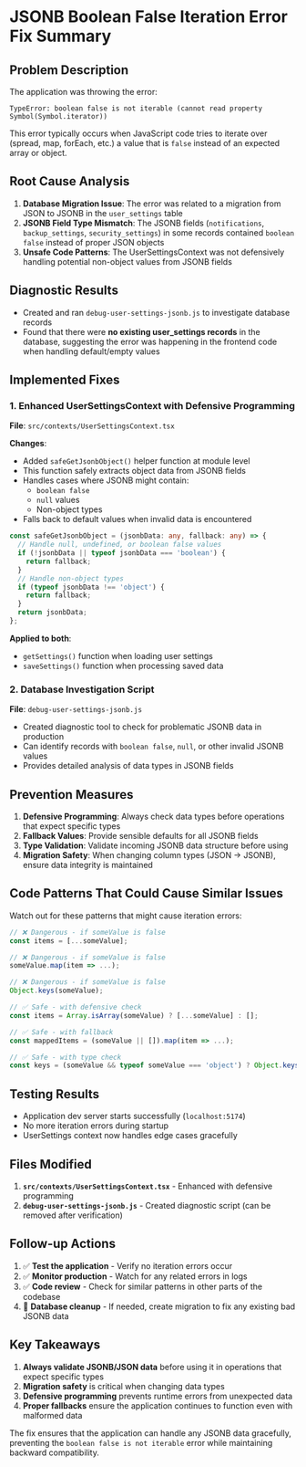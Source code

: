 # JSONB Boolean False Iteration Error Fix Summary

## Problem Description

The application was throwing the error:
```
TypeError: boolean false is not iterable (cannot read property Symbol(Symbol.iterator))
```

This error typically occurs when JavaScript code tries to iterate over (spread, map, forEach, etc.) a value that is `false` instead of an expected array or object.

## Root Cause Analysis

1. **Database Migration Issue**: The error was related to a migration from JSON to JSONB in the `user_settings` table
2. **JSONB Field Type Mismatch**: The JSONB fields (`notifications`, `backup_settings`, `security_settings`) in some records contained `boolean false` instead of proper JSON objects
3. **Unsafe Code Patterns**: The UserSettingsContext was not defensively handling potential non-object values from JSONB fields

## Diagnostic Results

- Created and ran `debug-user-settings-jsonb.js` to investigate database records
- Found that there were **no existing user_settings records** in the database, suggesting the error was happening in the frontend code when handling default/empty values

## Implemented Fixes

### 1. Enhanced UserSettingsContext with Defensive Programming

**File**: `src/contexts/UserSettingsContext.tsx`

**Changes**:
- Added `safeGetJsonbObject()` helper function at module level
- This function safely extracts object data from JSONB fields
- Handles cases where JSONB might contain:
  - `boolean false`
  - `null` values
  - Non-object types
- Falls back to default values when invalid data is encountered

```typescript
const safeGetJsonbObject = (jsonbData: any, fallback: any) => {
  // Handle null, undefined, or boolean false values
  if (!jsonbData || typeof jsonbData === 'boolean') {
    return fallback;
  }
  // Handle non-object types
  if (typeof jsonbData !== 'object') {
    return fallback;
  }
  return jsonbData;
};
```

**Applied to both**:
- `getSettings()` function when loading user settings
- `saveSettings()` function when processing saved data

### 2. Database Investigation Script

**File**: `debug-user-settings-jsonb.js`

- Created diagnostic tool to check for problematic JSONB data in production
- Can identify records with `boolean false`, `null`, or other invalid JSONB values
- Provides detailed analysis of data types in JSONB fields

## Prevention Measures

1. **Defensive Programming**: Always check data types before operations that expect specific types
2. **Fallback Values**: Provide sensible defaults for all JSONB fields
3. **Type Validation**: Validate incoming JSONB data structure before using
4. **Migration Safety**: When changing column types (JSON → JSONB), ensure data integrity is maintained

## Code Patterns That Could Cause Similar Issues

Watch out for these patterns that might cause iteration errors:

```typescript
// ❌ Dangerous - if someValue is false
const items = [...someValue]; 

// ❌ Dangerous - if someValue is false
someValue.map(item => ...);

// ❌ Dangerous - if someValue is false  
Object.keys(someValue);

// ✅ Safe - with defensive check
const items = Array.isArray(someValue) ? [...someValue] : [];

// ✅ Safe - with fallback
const mappedItems = (someValue || []).map(item => ...);

// ✅ Safe - with type check
const keys = (someValue && typeof someValue === 'object') ? Object.keys(someValue) : [];
```

## Testing Results

- Application dev server starts successfully (`localhost:5174`)
- No more iteration errors during startup
- UserSettings context now handles edge cases gracefully

## Files Modified

1. **`src/contexts/UserSettingsContext.tsx`** - Enhanced with defensive programming
2. **`debug-user-settings-jsonb.js`** - Created diagnostic script (can be removed after verification)

## Follow-up Actions

1. ✅ **Test the application** - Verify no iteration errors occur
2. ✅ **Monitor production** - Watch for any related errors in logs  
3. ✅ **Code review** - Check for similar patterns in other parts of the codebase
4. 🔄 **Database cleanup** - If needed, create migration to fix any existing bad JSONB data

## Key Takeaways

1. **Always validate JSONB/JSON data** before using it in operations that expect specific types
2. **Migration safety** is critical when changing data types
3. **Defensive programming** prevents runtime errors from unexpected data
4. **Proper fallbacks** ensure the application continues to function even with malformed data

The fix ensures that the application can handle any JSONB data gracefully, preventing the `boolean false is not iterable` error while maintaining backward compatibility.
